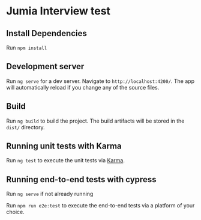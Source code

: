 # Jumia Interview test

## Install Dependencies

Run `npm install`

## Development server

Run `ng serve` for a dev server. Navigate to `http://localhost:4200/`. The app will automatically reload if you change any of the source files.

## Build

Run `ng build` to build the project. The build artifacts will be stored in the `dist/` directory.

## Running unit tests with Karma

Run `ng test` to execute the unit tests via [Karma](https://karma-runner.github.io).

## Running end-to-end tests with cypress

Run `ng serve` if not already running

Run `npm run e2e:test` to execute the end-to-end tests via a platform of your choice. 
